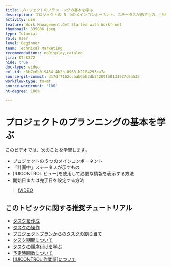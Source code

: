 ```yaml
---
title: プロジェクトのプランニングの基本を学ぶ
description: プロジェクトの 5 つのメインコンポーネント、ステータスが示すもの、[!UICONTROL ビュー]を使用して関連情報を表示する方法、開始日または期日を設定する方法について説明します。
activity: use
feature: Work Management,Get Started with Workfront
thumbnail: 335086.jpeg
type: Tutorial
role: User
level: Beginner
team: Technical Marketing
recommendations: noDisplay,catalog
jira: KT-8772
hide: true
doc-type: video
exl-id: c8b7e6b0-9464-4b2b-8963-b2184293ca7a
source-git-commit: d17df7162ccaab6b62db34209f50131927c0a532
workflow-type: tm+mt
source-wordcount: '106'
ht-degree: 100%

---
```


# プロジェクトのプランニングの基本を学ぶ

このビデオでは、次のことを学習します。

* プロジェクトの 5 つのメインコンポーネント
* 「計画中」ステータスが示すもの
* [!UICONTROL ビュー]を使用して必要な情報を表示する方法
* 開始日または完了日を設定する方法

>[!VIDEO](https://video.tv.adobe.com/v/335086/?quality=12&learn=on&enablevpops)

## このトピックに関する推奨チュートリアル

* [タスクを作成](/help/manage-work/tasks/how-to-create-tasks.md)
* [タスクの操作](/help/manage-work/tasks/work-with-tasks.md)
* [プロジェクトプランからのタスクの割り当て](/help/manage-work/tasks/assign-tasks-from-the-project-plan.md)
* [タスク期間について](/help/manage-work/tasks/understand-task-durations.md)
* [タスクの順序付けを学ぶ](/help/manage-work/tasks/learn-to-sequence-tasks.md)
* [予定時間数について](/help/manage-work/tasks/understand-planned-hours.md)
* [[!UICONTROL 作業量]について](/help/manage-work/tasks/understand-work-effort.md)
